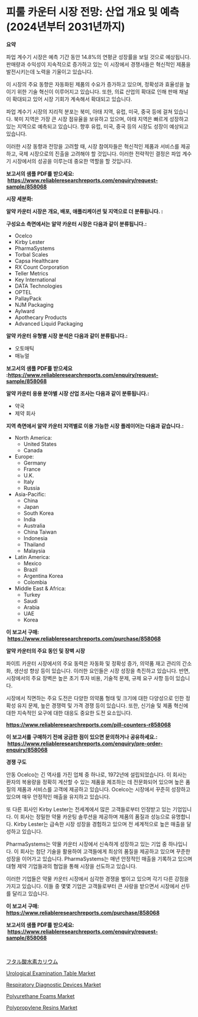 <p><h1>피룰 카운터 시장 전망: 산업 개요 및 예측 (2024년부터 2031년까지)</h1></p><p><strong>요약</strong></p>
<p><p>파업 계수기 시장은 예측 기간 동안 14.8%의 연평균 성장률을 보일 것으로 예상됩니다. 판매량과 수익성이 지속적으로 증가하고 있는 이 시장에서 경쟁사들은 혁신적인 제품을 발전시키는데 노력을 기울이고 있습니다.</p><p>이 시장의 주요 동향은 자동화된 제품의 수요가 증가하고 있으며, 정확성과 효율성을 높이기 위한 기술 혁신이 이루어지고 있습니다. 또한, 의료 산업의 확대로 인해 판매 채널이 확대되고 있어 시장 기회가 계속해서 확대되고 있습니다.</p><p>파업 계수기 시장의 지리적 분포는 북미, 아태 지역, 유럽, 미국, 중국 등에 걸쳐 있습니다. 북미 지역은 가장 큰 시장 점유율을 보유하고 있으며, 아태 지역은 빠르게 성장하고 있는 지역으로 예측되고 있습니다. 향후 유럽, 미국, 중국 등의 시장도 성장이 예상되고 있습니다.</p><p>이러한 시장 동향과 전망을 고려할 때, 시장 참여자들은 혁신적인 제품과 서비스를 제공하고, 국제 시장으로의 진출을 고려해야 할 것입니다. 이러한 전략적인 결정은 파업 계수기 시장에서의 성공을 이루는데 중요한 역할을 할 것입니다.</p></p>
<p><strong>보고서의 샘플 PDF를 받으세요: &nbsp;<a href="https://www.reliableresearchreports.com/enquiry/request-sample/858068">https://www.reliableresearchreports.com/enquiry/request-sample/858068</a></strong></p>
<p><strong>시장 세분화:</strong></p>
<p><strong> 알약 카운터 시장은 개요, 배포, 애플리케이션 및 지역으로 더 분류됩니다. :</strong></p>
<p><strong>구성요소 측면에서는 알약 카운터 시장은 다음과 같이 분류됩니다.:</strong></p>
<p><ul><li>Ocelco</li><li>Kirby Lester</li><li>PharmaSystems</li><li>Torbal Scales</li><li>Capsa Healthcare</li><li>RX Count Corporation</li><li>Teller Metrics</li><li>Key International</li><li>DATA Technologies</li><li>OPTEL</li><li>PallayPack</li><li>NJM Packaging</li><li>Aylward</li><li>Apothecary Products</li><li>Advanced Liquid Packaging</li></ul></p>
<p><strong> 알약 카운터 유형별 시장 분석은 다음과 같이 분류됩니다.:</strong></p>
<p><ul><li>오토매틱</li><li>매뉴얼</li></ul></p>
<p><strong>보고서의 샘플 PDF를 받으세요 :<a href="https://www.reliableresearchreports.com/enquiry/request-sample/858068">https://www.reliableresearchreports.com/enquiry/request-sample/858068</a></strong></p>
<p><strong> 알약 카운터 응용 분야별 시장 산업 조사는 다음과 같이 분류됩니다.:</strong></p>
<p><ul><li>약국</li><li>제약 회사</li></ul></p>
<p><strong>지역 측면에서 알약 카운터 지역별로 이용 가능한 시장 플레이어는 다음과 같습니다.:</strong></p>
<p><ul>
    <li>
        North America:
        <ul>
            <li>United States</li>
            <li>Canada</li>
        </ul>
    </li>
    <li>
        Europe:
        <ul>
            <li>Germany</li>
            <li>France</li>
            <li>U.K.</li>
            <li>Italy</li>
            <li>Russia</li>
        </ul>
    </li>
    <li>
        Asia-Pacific:
        <ul>
            <li>China</li>
            <li>Japan</li>
            <li>South Korea</li>
            <li>India</li>
            <li>Australia</li>
            <li>China Taiwan</li>
            <li>Indonesia</li>
            <li>Thailand</li>
            <li>Malaysia</li>
        </ul>
    </li>
    <li>
        Latin America:
        <ul>
            <li>Mexico</li>
            <li>Brazil</li>
            <li>Argentina Korea</li>
            <li>Colombia</li>
        </ul>
    </li>
    <li>
        Middle East & Africa:
        <ul>
            <li>Turkey</li>
            <li>Saudi</li>
            <li>Arabia</li>
            <li>UAE</li>
            <li>Korea</li>
        </ul>
    </li>
    </ul></p>
<p><strong>이 보고서 구매: &nbsp;<a href="https://www.reliableresearchreports.com/purchase/858068">https://www.reliableresearchreports.com/purchase/858068</a></strong></p>
<p><strong>알약 카운터의 주요 동인 및 장벽 시장</strong></p>
<p><p>파이트 카운터 시장에서의 주요 동력은 자동화 및 정확성 증가, 의약품 재고 관리의 간소화, 생산성 향상 등이 있습니다. 이러한 요인들은 시장 성장을 촉진하고 있습니다. 반면, 시장에서의 주요 장벽은 높은 초기 투자 비용, 기술적 문제, 규제 요구 사항 등이 있습니다.</p><p>시장에서 직면하는 주요 도전은 다양한 의약품 형태 및 크기에 대한 다양성으로 인한 정확성 유지 문제, 높은 경쟁력 및 가격 경쟁 등이 있습니다. 또한, 신기술 및 제품 혁신에 대한 지속적인 요구에 대한 대응도 중요한 도전 요소입니다.</p></p>
<p><strong><a href="https://www.reliableresearchreports.com/pill-counters-r858068">https://www.reliableresearchreports.com/pill-counters-r858068</a></strong></p>
<p><strong>이 보고서를 구매하기 전에 궁금한 점이 있으면 문의하거나 공유하세요.: &nbsp;<a href="https://www.reliableresearchreports.com/enquiry/pre-order-enquiry/858068">https://www.reliableresearchreports.com/enquiry/pre-order-enquiry/858068</a></strong></p>
<p><strong>경쟁 구도</strong></p>
<p><p>안동 Ocelco는 긴 역사를 가진 업체 중 하나로, 1972년에 설립되었습니다. 이 회사는 환자의 복용량을 정확히 계산할 수 있는 제품을 제조하는 데 전문화되어 있으며 높은 품질의 제품과 서비스를 고객에 제공하고 있습니다. Ocelco는 시장에서 꾸준히 성장하고 있으며 매우 안정적인 매출을 유지하고 있습니다.</p><p>또 다른 회사인 Kirby Lester는 전세계에서 많은 고객들로부터 인정받고 있는 기업입니다. 이 회사는 정밀한 약물 카운팅 솔루션을 제공하며 제품의 품질과 성능으로 유명합니다. Kirby Lester는 급속한 시장 성장을 경험하고 있으며 전 세계적으로 높은 매출을 달성하고 있습니다.</p><p>PharmaSystems는 약물 카운터 시장에서 신속하게 성장하고 있는 기업 중 하나입니다. 이 회사는 첨단 기술을 활용하여 고객들에게 최상의 품질을 제공하고 있으며 꾸준한 성장을 이어가고 있습니다. PharmaSystems는 매년 안정적인 매출을 기록하고 있으며 대형 제약 기업들과의 협업을 통해 시장을 선도하고 있습니다.</p><p>이러한 기업들은 약물 카운터 시장에서 심각한 경쟁을 벌이고 있으며 각기 다른 강점을 가지고 있습니다. 이들 중 몇몇 기업은 고객들로부터 큰 사랑을 받으면서 시장에서 선두를 달리고 있습니다.</p></p>
<p><strong>이 보고서 구매: &nbsp; <a href="https://www.reliableresearchreports.com/purchase/858068">https://www.reliableresearchreports.com/purchase/858068</a></strong></p>
<p><strong>보고서의 샘플 PDF를 받으세요: &nbsp;<a href="https://www.reliableresearchreports.com/enquiry/request-sample/858068">https://www.reliableresearchreports.com/enquiry/request-sample/858068</a></strong><strong></strong></p>
<p>&nbsp;</p>
<p><p><a href="https://medium.com/@sebastianhodges1/%E3%82%AB%E3%83%AA%E3%82%A6%E3%83%A0%E6%B0%B4%E7%B4%A0%E3%83%95%E3%82%BF%E3%83%AB%E9%85%B8%E5%A1%A9%E5%B8%82%E5%A0%B4-2031%E5%B9%B4%E3%81%BE%E3%81%A7%E3%81%AE%E3%83%88%E3%83%AC%E3%83%B3%E3%83%89-%E4%BA%88%E6%B8%AC-%E7%AB%B6%E4%BA%89%E5%88%86%E6%9E%90-ea82adf9d05f">フタル酸水素カリウム</a></p><p><a href="https://github.com/nicoletavirag/Market-Research-Report-List-2/blob/main/urological-examination-table-market.md">Urological Examination Table Market</a></p><p><a href="https://github.com/redneck06/Market-Research-Report-List-2/blob/main/respiratory-diagnostic-devices-market.md">Respiratory Diagnostic Devices Market</a></p><p><a href="https://issuu.com/reportprime-2/docs/polyurethane-foams-market-size-2030.pptx">Polyurethane Foams Market</a></p><p><a href="https://issuu.com/reportprime-2/docs/polypropylene-resins-market-size-2030.pptx">Polypropylene Resins Market</a></p></p>